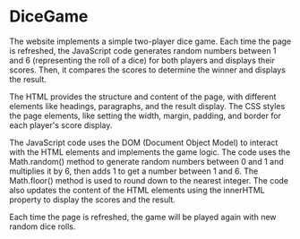 # DiceGame
The website implements a simple two-player dice game. Each time the page is refreshed, the JavaScript code generates random numbers between 1 and 6 (representing the roll of a dice) for both players and displays their scores. Then, it compares the scores to determine the winner and displays the result.

The HTML provides the structure and content of the page, with different elements like headings, paragraphs, and the result display. The CSS styles the page elements, like setting the width, margin, padding, and border for each player's score display.

The JavaScript code uses the DOM (Document Object Model) to interact with the HTML elements and implements the game logic. The code uses the Math.random() method to generate random numbers between 0 and 1 and multiplies it by 6, then adds 1 to get a number between 1 and 6. The Math.floor() method is used to round down to the nearest integer. The code also updates the content of the HTML elements using the innerHTML property to display the scores and the result.

Each time the page is refreshed, the game will be played again with new random dice rolls.

